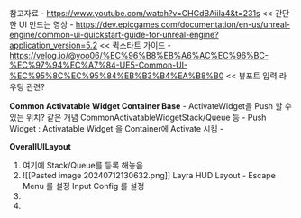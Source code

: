 참고자료
	- https://www.youtube.com/watch?v=CHCdBAiiIa4&t=231s << 간단한 UI 만드는 영상
	- https://dev.epicgames.com/documentation/en-us/unreal-engine/common-ui-quickstart-guide-for-unreal-engine?application_version=5.2 << 퀵스타트 가이드
	- https://velog.io/@yoo06/%EC%96%B8%EB%A6%AC%EC%96%BC-%EC%97%94%EC%A7%84-UE5-Common-UI-%EC%95%8C%EC%95%84%EB%B3%B4%EA%B8%B0 << 뷰포트 입력 라우팅 관련?


**Common Activatable Widget Container Base**
	 - ActivateWidget을 Push 할 수 있는 위치? 같은 개념 CommonActivatableWidgetStack/Queue 등 
	 - Push Widget : Activatable Widget 을 Container에 Activate 시킴
	 - 

**OverallUILayout**
1. 여기에 Stack/Queue를 등록 해놓음
2.  ![[Pasted image 20240712130632.png]]
   Layra HUD Layout - Escape Menu 를 설정
   Input Config 를 설정 
3. 
4. 
	


